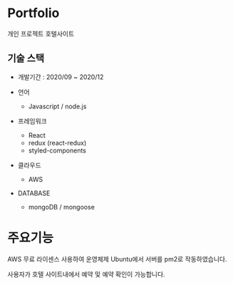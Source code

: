 # Portfolio	

개인 프로젝트 호텔사이트
## 기술 스택
- 개발기간 :  2020/09 ~ 2020/12
- 언어
  - Javascript / node.js
  
 - 프레임워크 
   - React
   - redux (react-redux)
   - styled-components
   
- 클라우드
   - AWS
   
- DATABASE 
  - mongoDB / mongoose
 
 
 # 주요기능
  AWS 무료 라이센스 사용하여 운영체제 Ubuntu에서 서버를 pm2로 작동하였습니다.
  
  사용자가 호텔 사이트내에서 예약 및 예약 확인이 가능합니다.
  
  
  
